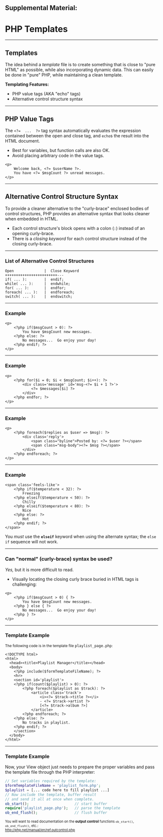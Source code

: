 ## Supplemental Material:
# PHP Templates

---

## Templates

The idea behind a _template_ file is to create something that is close to "pure HTML" as possible, while also incorporating dynamic data.  This can easily be done in "pure" PHP, while maintaining a clean template.

**Templating Features:**

* PHP value tags (AKA "echo" tags)
* Alternative control structure syntax

---

## PHP Value Tags

The `<?=  ...  ?>` tag syntax automatically evaluates the expression contained between the open and close tag, and `echo`s the result into the HTML document.

* Best for variables, but function calls are also OK.
* Avoid placing arbitrary code in the value tags.

```html5
<p>
    Welcome back, <?= $userName ?>. 
    You have <?= $msgCount ?> unread messages.
</p>
```

---

## Alternative Control Structure Syntax

To provide a cleaner alternative to the "curly-brace" enclosed bodies of control structures, PHP provides an alternative syntax that looks cleaner when embedded in HTML.

* Each control structure's block opens with a colon (`:`) instead of an opening curly-brace.
* There is a _closing keyword_ for each control structure instead of the closing curly-brace.

---

### List of Alternative Control Structures

```asciidoc
Open              |  Close Keyword
++++++++++++++++++++++++---
if( ... ):        |  endif;
while( ... ):     |  endwhile;
for( ... ):       |  endfor;
foreach( ... ):   |  endforeach;
switch( ... ):    |  endswitch;
```

---

### Example

```html5
<p>
    <?php if($msgCount > 0): ?>
        You have $msgCount new messages.
    <?php else: ?>
        No messages...  Go enjoy your day!
    <?php endif; ?>
</p>
```

---

### Example

```html5
<p>
    <?php for($i = 0; $i < $msgCount; $i++): ?>
        <div class='message' id='msg-<?= $i + 1 ?>'>
            <?= $messages[$i] ?>
        </div>
    <?php endfor; ?>
</p>
```

---

### Example

```html5
<p>
    <?php foreach($replies as $user => $msg): ?>
        <div class='reply'>
            <span class="byline">Posted by: <?= $user ?></span>
            <span class="msg-body"><?= $msg ?></span>
        </div>
    <?php endforeach; ?>
</p>
```

---

### Example

```html5
<span class='feels-like'>
    <?php if($temperature < 32): ?>
        Freezing
    <?php elseif($temperature < 50): ?>
        Chilly
    <?php elseif($temperature < 80): ?>
        Nice
    <?php else: ?>
        Hot
    <?php endif; ?>
</span>
```

You _must_ use the **`elseif`** keyword when using the alternate syntax; the `else if` sequence will not work.

---

### Can "normal" (curly-brace) syntax be used?

_Yes,_ but it is more difficult to read.

* Visually locating the closing curly brace buried in HTML tags is challenging:

```html5
<p>
    <?php if($msgCount > 0) { ?>
        You have $msgCount new messages.
    <?php } else { ?>
        No messages...  Go enjoy your day!
    <?php } ?>
</p>
```

---

### Template Example

<small style="font-size: 85%;">The following code is in the template file <tt>playlist_page.php</tt>:</small>

```html5
<!DOCTYPE html>
<html>
  <head><title>Playlist Manager</title></head>
  <body>
    <?php include($formTemplateFileName); ?>
    <hr>
    <section id='playlist'>
    <?php if(count($playlist) > 0): ?>
        <?php foreach($playlist as $track): ?>
            <article class='track'>
                <i><?= $track->title ?></i> 
                - <?= $track->artist ?> 
                [<?= $track->album ?>]
            </article>
        <?php endforeach; ?>
    <?php else: ?>
        No tracks in playlist.
    <?php endif; ?>
    </section>
  </body>
</html>
```

---

### Template Example

Now, your View object just needs to prepare the proper variables and pass the template file through the PHP interpreter:

```php
// Set variables required by the template:
$formTemplateFileName = 'playlist_form.php';
$playlist = [... code here to fill playlist ...]
// Now include the template, buffer result 
// and send it all at once when complete.
ob_start();                     // start buffer
require('playlist_page.php');   // parse the template
ob_end_flush();                 // flush buffer
```

<small style="font-size: 80%;">You will want to read documentation on the **output control** functions `ob_start()`, `ob_end_flush()`, etc.:<br>http://php.net/manual/en/ref.outcontrol.php</small>